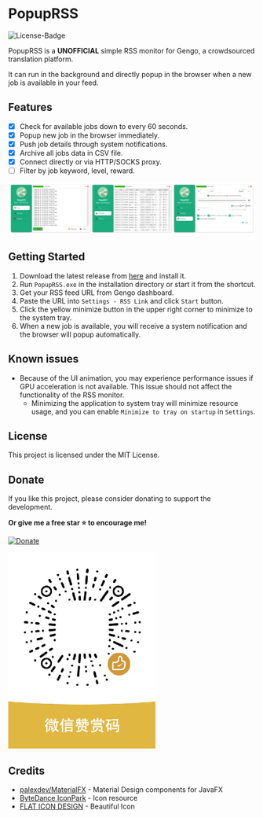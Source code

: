 # PopupRSS

![License-Badge](https://img.shields.io/github/license/hoywu/PopupRSS?style=for-the-badge)

PopupRSS is a **UNOFFICIAL** simple RSS monitor for Gengo, a crowdsourced translation platform.

It can run in the background and directly popup in the browser when a new job is available in your feed.

## Features

- [x] Check for available jobs down to every 60 seconds.
- [x] Popup new job in the browser immediately.
- [x] Push job details through system notifications.
- [x] Archive all jobs data in CSV file.
- [x] Connect directly or via HTTP/SOCKS proxy.
- [ ] Filter by job keyword, level, reward.

![Screenshot-1](Assets/Screenshot/v1.0_en.png)

## Getting Started

1. Download the latest release from [here](https://github.com/hoywu/PopupRSS/releases) and install it.
2. Run `PopupRSS.exe` in the installation directory or start it from the shortcut.
3. Get your RSS feed URL from Gengo dashboard.
4. Paste the URL into `Settings - RSS Link` and click `Start` button.
5. Click the yellow minimize button in the upper right corner to minimize to the system tray.
6. When a new job is available, you will receive a system notification and the browser will popup automatically.

## Known issues

- Because of the UI animation, you may experience performance issues if GPU acceleration is not available.
  This issue should not affect the functionality of the RSS monitor.
    - Minimizing the application to system tray will minimize resource usage, and you can
      enable `Minimize to tray on startup` in `Settings`.

## License

This project is licensed under the MIT License.

## Donate

If you like this project, please consider donating to support the development.

**Or give me a free star ⭐️ to encourage me!**

[![Donate](https://img.shields.io/badge/Donate-PayPal-green.svg?style=for-the-badge)](https://paypal.me/szwhy)

![Wechat](Assets/Wechat.png)

## Credits

- [palexdev/MaterialFX](https://github.com/palexdev/MaterialFX) - Material Design components for JavaFX
- [ByteDance IconPark](https://iconpark.oceanengine.com/) - Icon resource
- [FLAT ICON DESIGN](http://flat-icon-design.com/) - Beautiful Icon
